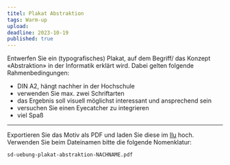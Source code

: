 ```yaml
---
titel: Plakat Abstraktion
tags: Warm-up
upload: 
deadline: 2023-10-19
published: true
---
```


Entwerfen Sie ein (typografisches) Plakat, auf dem Begriff/ das Konzept «Abstraktion» in der Informatik erklärt wird. Dabei gelten folgende Rahmenbedingungen:

- DIN A2, hängt nachher in der Hochschule
- verwenden Sie max. zwei Schriftarten
- das Ergebnis soll visuell möglichst interessant und ansprechend sein
- versuchen Sie einen Eyecatcher zu integrieren
- viel Spaß

---

Exportieren Sie das Motiv als PDF und laden Sie diese im [Ilu](https://ilu.th-koeln.de/ilias.php?baseClass=ilexercisehandlergui&cmdNode=cw:nq&cmdClass=ilObjExerciseGUI&cmd=showOverview&ref_id=679316&ass_id=23812&from_overview=1) hoch. Verwenden Sie beim Dateinamen bitte die folgende Nomenklatur:

```sd-uebung-plakat-abstraktion-NACHNAME.pdf```
